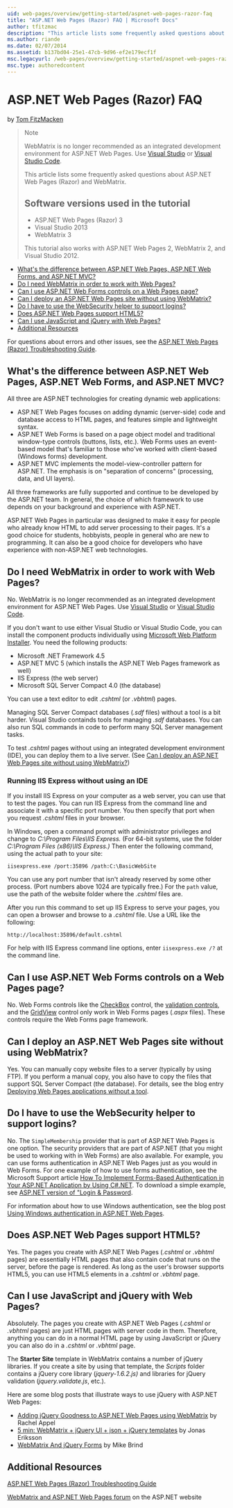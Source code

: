 ```yaml
---
uid: web-pages/overview/getting-started/aspnet-web-pages-razor-faq
title: "ASP.NET Web Pages (Razor) FAQ | Microsoft Docs"
author: tfitzmac
description: "This article lists some frequently asked questions about ASP.NET Web Pages (Razor) and WebMatrix. Software versions used in the tutorial ASP.NET Web Pages (R..."
ms.author: riande
ms.date: 02/07/2014
ms.assetid: b137bd04-25e1-47cb-9d96-ef2e179ecf1f
msc.legacyurl: /web-pages/overview/getting-started/aspnet-web-pages-razor-faq
msc.type: authoredcontent
---
```

ASP.NET Web Pages (Razor) FAQ
====================
by [Tom FitzMacken](https://github.com/tfitzmac)

> > [!NOTE] 
> > WebMatrix is no longer recommended as an integrated development environment for ASP.NET Web Pages. Use [Visual Studio](xref:aspnet/web-pages/overview/getting-started/program-asp-net-web-pages-in-visual-studio) or [Visual Studio Code](https://code.visualstudio.com/).
>
> This article lists some frequently asked questions about ASP.NET Web Pages (Razor) and WebMatrix.
> 
> ## Software versions used in the tutorial
> 
> 
> - ASP.NET Web Pages (Razor) 3
> - Visual Studio 2013
> - WebMatrix 3
>   
> 
> This tutorial also works with ASP.NET Web Pages 2, WebMatrix 2, and Visual Studio 2012.


- [What's the difference between ASP.NET Web Pages, ASP.NET Web Forms, and ASP.NET MVC?](#Whats_the_difference_between_ASP.NET_Web_Pages,_ASP.NET_Web_Forms,_and_ASP.NET_MVC)
- [Do I need WebMatrix in order to work with Web Pages?](#Do_I_need_WebMatrix_in_order_to_work_with_Web_Pages)
- [Can I use ASP.NET Web Forms controls on a Web Pages page?](#Can_I_use_ASP.NET_Web_Forms_controls_on_a_Web_Pages_page)
- [Can I deploy an ASP.NET Web Pages site without using WebMatrix?](#Can_I_deploy_an_ASP.NET_Web_Pages_site_without_using_WebMatrix)
- [Do I have to use the WebSecurity helper to support logins?](#Do_I_have_to_use_the_WebSecurity_helper_to_support_logins)
- [Does ASP.NET Web Pages support HTML5?](#Does_ASP.NET_Web_Pages_support_HTML5)
- [Can I use JavaScript and jQuery with Web Pages?](#Can_I_use_JavaScript_and_jQuery_with_Web_Pages)
- [Additional Resources](#AdditionalResources)

For questions about errors and other issues, see the [ASP.NET Web Pages (Razor) Troubleshooting Guide](https://go.microsoft.com/fwlink/?LinkId=253001).

<a id="Whats_the_difference_between_ASP.NET_Web_Pages,_ASP.NET_Web_Forms,_and_ASP.NET_MVC"></a>
## What's the difference between ASP.NET Web Pages, ASP.NET Web Forms, and ASP.NET MVC?

All three are ASP.NET technologies for creating dynamic web applications:

- ASP.NET Web Pages focuses on adding dynamic (server-side) code and database access to HTML pages, and features simple and lightweight syntax.
- ASP.NET Web Forms is based on a page object model and traditional window-type controls (buttons, lists, etc.). Web Forms uses an event-based model that's familiar to those who've worked with client-based (Windows forms) development.
- ASP.NET MVC implements the model-view-controller pattern for ASP.NET. The emphasis is on "separation of concerns" (processing, data, and UI layers).

All three frameworks are fully supported and continue to be developed by the ASP.NET team. In general, the choice of which framework to use depends on your background and experience with ASP.NET.

ASP.NET Web Pages in particular was designed to make it easy for people who already know HTML to add server processing to their pages. It's a good choice for students, hobbyists, people in general who are new to programming. It can also be a good choice for developers who have experience with non-ASP.NET web technologies.

<a id="Do_I_need_WebMatrix_in_order_to_work_with_Web_Pages"></a>
## Do I need WebMatrix in order to work with Web Pages?

No. WebMatrix is no longer recommended as an integrated development environment for ASP.NET Web Pages. Use [Visual Studio](program-asp-net-web-pages-in-visual-studio.md) or [Visual Studio Code](https://code.visualstudio.com/).

If you don't want to use either Visual Studio or Visual Studio Code, you can install the component products individually using [Microsoft Web Platform Installer](https://www.microsoft.com/web/downloads/platform.aspx). You need the following products:

- Microsoft .NET Framework 4.5
- ASP.NET MVC 5 (which installs the ASP.NET Web Pages framework as well)
- IIS Express (the web server)
- Microsoft SQL Server Compact 4.0 (the database)

You can use a text editor to edit *.cshtml* (or *.vbhtml*) pages.

Managing SQL Server Compact databases (*.sdf* files) without a tool is a bit harder. Visual Studio containds tools for managing *.sdf* databases. You can also run SQL commands in code to perform many SQL Server management tasks.

To test *.cshtml* pages without using an integrated development environment (IDE), you can deploy them to a live server. (See [Can I deploy an ASP.NET Web Pages site without using WebMatrix?](#Can_I_deploy_an_ASP.NET_Web_Pages_site_without_using_WebMatrix))

### Running IIS Express without using an IDE

If you install IIS Express on your computer as a web server, you can use that to test the pages. You can run IIS Express from the command line and associate it with a specific port number. You then specify that port when you request *.cshtml* files in your browser.

In Windows, open a command prompt with administrator privileges and change to *C:\Program Files\IIS Express.* (For 64-bit systems, use the folder *C:\Program Files (x86)\IIS Express.)* Then enter the following command, using the actual path to your site:

`iisexpress.exe /port:35896 /path:C:\BasicWebSite`

You can use any port number that isn't already reserved by some other process. (Port numbers above 1024 are typically free.) For the `path` value, use the path of the website folder where the *.cshtml* files are.

After you run this command to set up IIS Express to serve your pages, you can open a browser and browse to a *.cshtml* file. Use a URL like the following:

`http://localhost:35896/default.cshtml`

For help with IIS Express command line options, enter `iisexpress.exe /?` at the command line.

<a id="Can_I_use_ASP.NET_Web_Forms_controls_on_a_Web_Pages_page"></a>
## Can I use ASP.NET Web Forms controls on a Web Pages page?

No. Web Forms controls like the [CheckBox](https://msdn.microsoft.com/library/system.web.ui.webcontrols.checkbox) control, the [validation controls](https://msdn.microsoft.com/library/bwd43d0x), and the [GridView](https://msdn.microsoft.com/library/system.web.ui.webcontrols.gridview) control only work in Web Forms pages (*.aspx* files). These controls require the Web Forms page framework.

<a id="Can_I_deploy_an_ASP.NET_Web_Pages_site_without_using_WebMatrix"></a>
## Can I deploy an ASP.NET Web Pages site without using WebMatrix?

Yes. You can manually copy website files to a server (typically by using FTP). If you perform a manual copy, you also have to copy the files that support SQL Server Compact (the database). For details, see the blog entry [Deploying Web Pages applications without a tool](http://mikepope.com/blog/DisplayBlog.aspx?permalink=2317).

<a id="Do_I_have_to_use_the_WebSecurity_helper_to_support_logins"></a>
## Do I have to use the WebSecurity helper to support logins?

No. The `SimpleMembership` provider that is part of ASP.NET Web Pages is one option. The security providers that are part of ASP.NET (that you might be used to working with in Web Forms) are also available. For example, you can use forms authentication in ASP.NET Web Pages just as you would in Web Forms. For one example of how to use forms authentication, see the Microsoft Support article [How To Implement Forms-Based Authentication in Your ASP.NET Application by Using C#.NET](https://support.microsoft.com/kb/301240). To download a simple example, see [ASP.NET version of "Login &amp; Password](http://www.codeguru.com/csharp/.net/net_asp/scripting/article.php/c19295/ASPNET-version-of-Login--Password.htm).

For information about how to use Windows authentication, see the blog post [Using Windows authentication in ASP.NET Web Pages](http://mikepope.com/blog/DisplayBlog.aspx?permalink=2298).

<a id="Does_ASP.NET_Web_Pages_support_HTML5"></a>
## Does ASP.NET Web Pages support HTML5?

Yes. The pages you create with ASP.NET Web Pages (*.cshtml* or *.vbhtml* pages) are essentially HTML pages that also contain code that runs on the server, before the page is rendered. As long as the user's browser supports HTML5, you can use HTML5 elements in a *.cshtml* or *.vbhtml* page.

<a id="Can_I_use_JavaScript_and_jQuery_with_Web_Pages"></a>
## Can I use JavaScript and jQuery with Web Pages?

Absolutely. The pages you create with ASP.NET Web Pages (*.cshtml* or *.vbhtml* pages) are just HTML pages with server code in them. Therefore, anything you can do in a normal HTML page by using JavaScript or jQuery you can also do in a *.cshtml* or *.vbhtml* page.

The **Starter Site** template in WebMatrix contains a number of jQuery libraries. If you create a site by using that template, the *Scripts* folder contains a jQuery core library (*jquery-1.6.2.js)* and libraries for jQuery validation (*jquery.validate.js*, etc.).

Here are some blog posts that illustrate ways to use jQuery with ASP.NET Web Pages:

- [Adding jQuery Goodness to ASP.NET Web Pages using WebMatrix](http://rachelappel.com/jquery/adding-jquery-goodness-to-asp-net-web-pages-using-webmatrix/) by Rachel Appel
- [5 min: WebMatrix + jQuery UI + json + jQuery templates](http://joeriks.com/2011/01/30/5-min-webmatrix-jquery-ui-json-jquery-templates/) by Jonas Eriksson
- [WebMatrix And jQuery Forms](http://mikesdotnetting.com/Article/155/WebMatrix-And-jQuery-Forms) by Mike Brind

<a id="AdditionalResources"></a>
## Additional Resources


[ASP.NET Web Pages (Razor) Troubleshooting Guide](https://go.microsoft.com/fwlink/?LinkId=253001)

[WebMatrix and ASP.NET Web Pages forum](https://forums.asp.net/1224.aspx/1?WebMatrix) on the ASP.NET website
